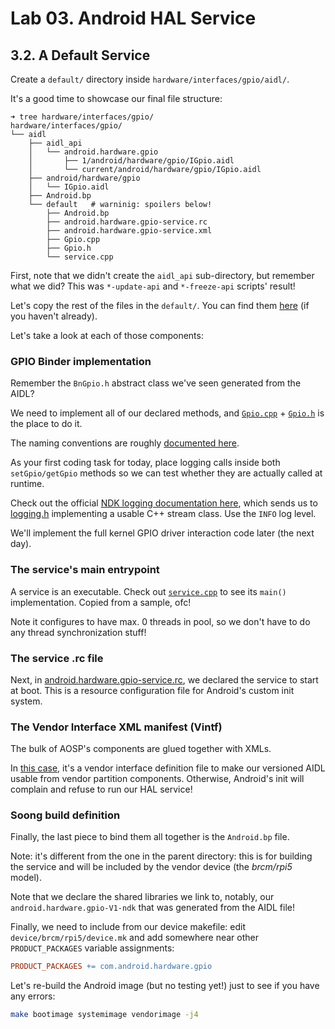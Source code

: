 # Lab 03. Android HAL Service

## 3.2. A Default Service

Create a `default/` directory inside `hardware/interfaces/gpio/aidl/`.

It's a good time to showcase our final file structure:

```
➜ tree hardware/interfaces/gpio/
hardware/interfaces/gpio/
└── aidl
    ├── aidl_api
    │   └── android.hardware.gpio
    │       ├── 1/android/hardware/gpio/IGpio.aidl
    │       └── current/android/hardware/gpio/IGpio.aidl
    ├── android/hardware/gpio
    │   └── IGpio.aidl
    ├── Android.bp
    └── default   # warninig: spoilers below!
        ├── Android.bp
        ├── android.hardware.gpio-service.rc
        ├── android.hardware.gpio-service.xml
        ├── Gpio.cpp
        ├── Gpio.h
        └── service.cpp
```

First, note that we didn't create the `aidl_api` sub-directory, but remember
what we did? This was `*-update-api` and `*-freeze-api` scripts' result!

Let's copy the rest of the files in the `default/`. You can find them
[here](./files/gpio/aidl/default/) (if you haven't already).

Let's take a look at each of those components:

### GPIO Binder implementation

Remember the `BnGpio.h` abstract class we've seen generated from the AIDL?

We need to implement all of our declared methods, and
[`Gpio.cpp`](./files/gpio/aidl/default/Gpio.cpp) +
[`Gpio.h`](./files/gpio/aidl/default/Gpio.h) is the place to do it.

The naming conventions are roughly
[documented here](https://source.android.com/docs/core/architecture/aidl/aidl-backends).

As your first coding task for today, place logging calls inside both
`setGpio/getGpio` methods so we can test whether they are actually called at
runtime.

Check out the official
[NDK logging documentation here](https://developer.android.com/ndk/guides/stable_apis#logging),
which sends us to
[logging.h](https://cs.android.com/android/platform/superproject/+/master:system/libbase/include/android-base/logging.h)
implementing a usable C++ stream class. Use the `INFO` log level.

We'll implement the full kernel GPIO driver interaction code later (the next
day).

### The service's main entrypoint

A service is an executable. Check out
[`service.cpp`](./files/gpio/aidl/default/service.cpp) to see its `main()`
implementation. Copied from a sample, ofc!

Note it configures to have max. 0 threads in pool, so we don't have to do any
thread synchronization stuff!

### The service .rc file

Next, in
[android.hardware.gpio-service.rc](./files/gpio/aidl/default/android.hardware.gpio-service.rc),
we declared the service to start at boot. This is a resource configuration file
for Android's custom init system.

### The Vendor Interface XML manifest (Vintf)

The bulk of AOSP's components are glued together with XMLs.

In [this case](./files/gpio/aidl/default/android.hardware.gpio-service.rc), it's
a vendor interface definition file to make our versioned AIDL usable from vendor
partition components. Otherwise, Android's init will complain and refuse to run
our HAL service!

### Soong build definition

Finally, the last piece to bind them all together is the `Android.bp` file.

Note: it's different from the one in the parent directory: this is for building
the service and will be included by the vendor device (the _brcm/rpi5_ model).

Note that we declare the shared libraries we link to, notably, our
`android.hardware.gpio-V1-ndk` that was generated from the AIDL file!

Finally, we need to include from our device makefile: edit
`device/brcm/rpi5/device.mk` and add somewhere
near other `PRODUCT_PACKAGES` variable assignments:

```mk
PRODUCT_PACKAGES += com.android.hardware.gpio
```

Let's re-build the Android image (but no testing yet!) just to see if you have
any errors:

```sh
make bootimage systemimage vendorimage -j4
```
